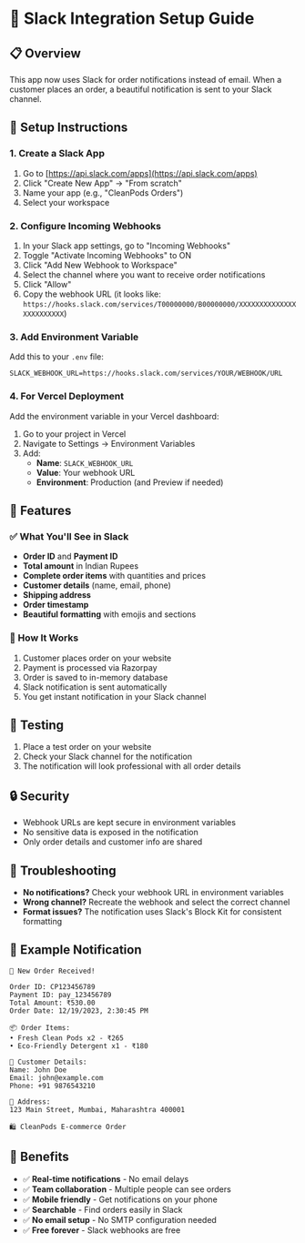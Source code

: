 # 🚀 Slack Integration Setup Guide

## 📋 Overview
This app now uses Slack for order notifications instead of email. When a customer places an order, a beautiful notification is sent to your Slack channel.

## 🔧 Setup Instructions

### 1. Create a Slack App
1. Go to [https://api.slack.com/apps](https://api.slack.com/apps)
2. Click "Create New App" → "From scratch"
3. Name your app (e.g., "CleanPods Orders")
4. Select your workspace

### 2. Configure Incoming Webhooks
1. In your Slack app settings, go to "Incoming Webhooks"
2. Toggle "Activate Incoming Webhooks" to ON
3. Click "Add New Webhook to Workspace"
4. Select the channel where you want to receive order notifications
5. Click "Allow"
6. Copy the webhook URL (it looks like: `https://hooks.slack.com/services/T00000000/B00000000/XXXXXXXXXXXXXXXXXXXXXXXX`)

### 3. Add Environment Variable
Add this to your `.env` file:
```env
SLACK_WEBHOOK_URL=https://hooks.slack.com/services/YOUR/WEBHOOK/URL
```

### 4. For Vercel Deployment
Add the environment variable in your Vercel dashboard:
1. Go to your project in Vercel
2. Navigate to Settings → Environment Variables
3. Add:
   - **Name**: `SLACK_WEBHOOK_URL`
   - **Value**: Your webhook URL
   - **Environment**: Production (and Preview if needed)

## 🎯 Features

### ✅ What You'll See in Slack
- **Order ID** and **Payment ID**
- **Total amount** in Indian Rupees
- **Complete order items** with quantities and prices
- **Customer details** (name, email, phone)
- **Shipping address**
- **Order timestamp**
- **Beautiful formatting** with emojis and sections

### 🔄 How It Works
1. Customer places order on your website
2. Payment is processed via Razorpay
3. Order is saved to in-memory database
4. Slack notification is sent automatically
5. You get instant notification in your Slack channel

## 🧪 Testing
1. Place a test order on your website
2. Check your Slack channel for the notification
3. The notification will look professional with all order details

## 🔒 Security
- Webhook URLs are kept secure in environment variables
- No sensitive data is exposed in the notification
- Only order details and customer info are shared

## 🚨 Troubleshooting
- **No notifications?** Check your webhook URL in environment variables
- **Wrong channel?** Recreate the webhook and select the correct channel
- **Format issues?** The notification uses Slack's Block Kit for consistent formatting

## 📱 Example Notification
```
🎉 New Order Received!

Order ID: CP123456789
Payment ID: pay_123456789
Total Amount: ₹530.00
Order Date: 12/19/2023, 2:30:45 PM

📦 Order Items:
• Fresh Clean Pods x2 - ₹265
• Eco-Friendly Detergent x1 - ₹180

👤 Customer Details:
Name: John Doe
Email: john@example.com
Phone: +91 9876543210

📍 Address:
123 Main Street, Mumbai, Maharashtra 400001

🛍️ CleanPods E-commerce Order
```

## 🎉 Benefits
- ✅ **Real-time notifications** - No email delays
- ✅ **Team collaboration** - Multiple people can see orders
- ✅ **Mobile friendly** - Get notifications on your phone
- ✅ **Searchable** - Find orders easily in Slack
- ✅ **No email setup** - No SMTP configuration needed
- ✅ **Free forever** - Slack webhooks are free 